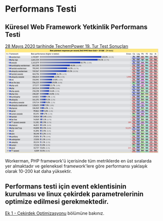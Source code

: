 # Performans Testi

## Küresel Web Framework Yetkinlik Performans Testi
[28 Mayıs 2020 tarihinde TechemPower 19. Tur Test Sonuçları](https://www.techempower.com/benchmarks/#section=data-r19&hw=ph&test=plaintext&l=zik073-1r)
![](../images/screenshot_1591597887795.png)

Workerman, PHP framework'ü içerisinde tüm metriklerde en üst sıralarda yer almaktadır ve geleneksel framework'lere göre performansı yaklaşık olarak 10-200 kat daha yüksektir.

## Performans testi için event eklentisinin kurulması ve linux çekirdek parametrelerinin optimize edilmesi gerekmektedir.
[Ek 1 - Çekirdek Optimizasyonu](kernel-optimization.md) bölümüne bakınız.
